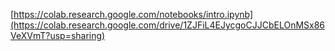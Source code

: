[https://colab.research.google.com/notebooks/intro.ipynb](https://colab.research.google.com/drive/1ZJFiL4EJycgoCJJCbELOnMSx86VeXVmT?usp=sharing)
